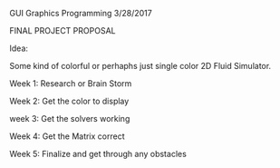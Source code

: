 GUI Graphics Programming
3/28/2017

FINAL PROJECT PROPOSAL 

Idea:

Some kind of colorful or perhaphs just single color 2D Fluid Simulator.  


Week 1: Research or Brain Storm 

Week 2: Get the color to display

week 3: Get the solvers working

Week 4: Get the Matrix correct

Week 5: Finalize and get through any obstacles

